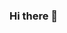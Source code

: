 ### Hi there 👋

<!--
| <img align="center" src="https://github-readme-stats-git-master-rstaa-rickstaa.vercel.app/api?username=jameszhang-a&show_icons=true&count_private=true&hide_border=1&include_all_commits=true&role=OWNER,COLLABORATOR&theme=material-palenight" alt="James' github stats" />| <img align="center" src="https://github-readme-stats-git-master-rstaa-rickstaa.vercel.app/api/top-langs/?username=jameszhang-a&layout=compact&langs_count=8&hide_border=1&role=OWNER,COLLABORATOR&theme=material-palenight" />|
| ------------- | ------------- |



### 🔭 What I'm working on
[![Readme Card](https://github-readme-stats.vercel.app/api/pin/?username=badger-advisor&repo=madflow&theme=buefy)](https://github.com/badger-advisor/madflow)
[![Readme Card](https://github-readme-stats.vercel.app/api/pin/?username=jz-learning&repo=learn-go&theme=buefy)](https://github.com/badger-advisor/madflow)
-->


<!--
**jameszhang-a/jameszhang-a** is a ✨ _special_ ✨ repository because its `README.md` (this file) appears on your GitHub profile.

Here are some ideas to get you started:

- 🔭 I’m currently working on ...
- 🌱 I’m currently learning ...
- 👯 I’m looking to collaborate on ...
- 🤔 I’m looking for help with ...
- 💬 Ask me about ...
- 📫 How to reach me: ...
- 😄 Pronouns: ...
- ⚡ Fun fact: ...
-->
